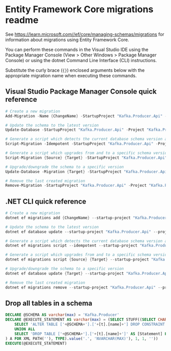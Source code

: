 # Entity Framework Core migrations readme

See <https://learn.microsoft.com//ef/core/managing-schemas/migrations> for information about migrations using Entity Framework Core.

You can perform these commands in the Visual Studio IDE using the Package Manager Console (View > Other Windows > Package Manager Console) or using the dotnet Command Line Interface (CLI) instructions.

Substitute the curly brace (`{}`) enclosed arguments below with the appropriate migration name when executing these commands.

## Visual Studio Package Manager Console quick reference

```powershell
# Create a new migration
Add-Migration -Name {ChangeName} -StartupProject "Kafka.Producer.Api" -Project "Kafka.Producer.Infrastructure"

# Update the schema to the latest version
Update-Database -StartupProject "Kafka.Producer.Api" -Project "Kafka.Producer.Infrastructure"

# Generate a script which detects the current database schema version and updates it to the latest
Script-Migration -Idempotent -StartupProject "Kafka.Producer.Api" -Project "Kafka.Producer.Infrastructure"

# Generate a script which upgrades from and to a specific schema version
Script-Migration {Source} {Target} -StartupProject "Kafka.Producer.Api" -Project "Kafka.Producer.Infrastructure"

# Upgrade/downgrade the schema to a specific version
Update-Database -Migration {Target} -StartupProject "Kafka.Producer.Api" -Project "Kafka.Producer.Infrastructure"

# Remove the last created migration
Remove-Migration -StartupProject "Kafka.Producer.Api" -Project "Kafka.Producer.Infrastructure"
```

## .NET CLI quick reference

```powershell
# Create a new migration
dotnet ef migrations add {ChangeName} --startup-project "Kafka.Producer.Api" --project "Kafka.Producer.Infrastructure"

# Update the schema to the latest version
dotnet ef database update --startup-project "Kafka.Producer.Api" --project "Kafka.Producer.Infrastructure"

# Generate a script which detects the current database schema version and updates it to the latest
dotnet ef migrations script --idempotent --startup-project "Kafka.Producer.Api" --project "Kafka.Producer.Infrastructure"

# Generate a script which upgrades from and to a specific schema version
dotnet ef migrations script {Source} {Target} --startup-project "Kafka.Producer.Api" --project "Kafka.Producer.Infrastructure"

# Upgrade/downgrade the schema to a specific version
dotnet ef database update {Target} --startup-project "Kafka.Producer.Api" --project "Kafka.Producer.Infrastructure"

# Remove the last created migration
dotnet ef migrations remove --startup-project "Kafka.Producer.Api" --project "Kafka.Producer.Infrastructure"
```

## Drop all tables in a schema

```sql
DECLARE @SCHEMA AS varchar(max) = 'Kafka.Producer'
DECLARE @EXECUTE_STATEMENT AS varchar(max) = (SELECT STUFF((SELECT CHAR(13) + CHAR(10) + [Statement] FROM (
    SELECT 'ALTER TABLE ['+@SCHEMA+'].['+[t].[name]+'] DROP CONSTRAINT ['+[fk].[name]+']' AS [Statement] FROM [sys].[foreign_keys] AS [fk] INNER JOIN [sys].[tables] AS [t] ON [t].[object_id] = [fk].[parent_object_id] INNER JOIN [sys].[schemas] AS [s] ON [s].[schema_id] = [t].[schema_id] WHERE [s].[name] = @SCHEMA
    UNION ALL
    SELECT 'DROP TABLE ['+@SCHEMA+'].['+[t].[name]+']' AS [Statement] FROM [sys].[tables] AS [t] INNER JOIN [sys].[schemas] AS [s] ON [s].[schema_id] = [t].[schema_id] WHERE [s].[name] = @SCHEMA
) A FOR XML PATH(''), TYPE).value('.', 'NVARCHAR(MAX)'), 1, 1, ''))
EXECUTE(@EXECUTE_STATEMENT)
```
